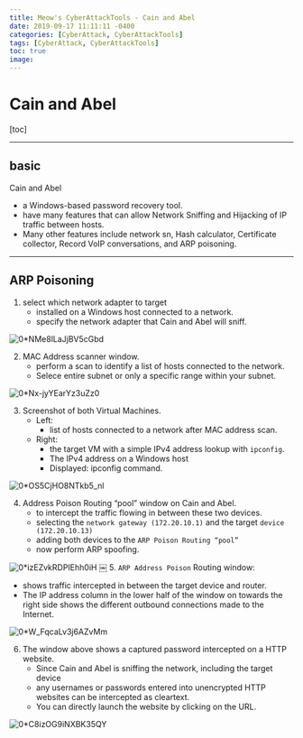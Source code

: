 ```yaml
---
title: Meow's CyberAttackTools - Cain and Abel
date: 2019-09-17 11:11:11 -0400
categories: [CyberAttack, CyberAttackTools]
tags: [CyberAttack, CyberAttackTools]
toc: true
image:
---
```


# Cain and Abel

[toc]

---

## basic

Cain and Abel
- a Windows-based password recovery tool.
- have many features that can allow Network Sniffing and Hijacking of IP traffic between hosts.
- Many other features include network sn, Hash calculator, Certificate collector, Record VoIP conversations, and ARP poisoning.

---

## ARP Poisoning

1. select which network adapter to target
   - installed on a Windows host connected to a network.
   - specify the network adapter that Cain and Abel will sniff.

![0*NMe8lLaJjBV5cGbd](https://i.imgur.com/CFkJdNt.png)

2. MAC Address scanner window.
   - perform a scan to identify a list of hosts connected to the network.
   - Selece entire subnet or only a specific range within your subnet.

![0*Nx-jyYEarYz3uZz0](https://i.imgur.com/QTdtRwu.png)

3. Screenshot of both Virtual Machines.
   - Left:
     - list of hosts connected to a network after MAC address scan.
   - Right:
     - the target VM with a simple IPv4 address lookup with `ipconfig`.
     - The IPv4 address on a Windows host
     - Displayed: ipconfig command.

![0*OS5CjHO8NTkb5_nl](https://i.imgur.com/bwGB90I.png)

4. Address Poison Routing “pool” window on Cain and Abel.
   - to intercept the traffic flowing in between these two devices.
   - selecting the `network gateway (172.20.10.1)` and the target `device (172.20.10.13)`
    - adding both devices to the `ARP Poison Routing “pool”`
   - now perform ARP spoofing.

![0*izEZvkRDPIEhh0iH](https://i.imgur.com/96wzBsE.png)
￼
5. `ARP Address Poison` Routing window:
   - shows traffic intercepted in between the target device and router.
   - The IP address column in the lower half of the window on towards the right side shows the different outbound connections made to the Internet.

![0*W_FqcaLv3j6AZvMm](https://i.imgur.com/mrNrg3f.png)

6. The window above shows a captured password intercepted on a HTTP website.
   - Since Cain and Abel is sniffing the network, including the target device
   - any usernames or passwords entered into unencrypted HTTP websites can be intercepted as cleartext.
   - You can directly launch the website by clicking on the URL.

![0*C8izOG9iNXBK35QY](https://i.imgur.com/UfhJzuY.png)

